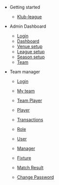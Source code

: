 - Getting started

  - [Klub-league](project-installation.md)


- Admin Dashboard

  - [Login](login.md)
  - [Dashboard](admin_dashboard.md)
  - [Venue setup](venue.md)
  - [League setup](league.md)
  - [Season setup](season.md)
  - [Team](team.md)
- Team manager
  - [Login](team_login.md)
  - [My team](my_team.md)
  - [Team Player](team_player.md)
  
  - [Player](player.md)
  - [Transactions](transactions.md)
  - [Role](role.md)
  - [User](user.md)
  - [Manager](manager.md)
  - [Fixture](fixture.md)
  - [Match Result](match.md)
  - [Change Password](admin_change_password.md)
  

